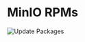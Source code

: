 MinIO RPMs
==========

![Update Packages](https://github.com/idcm/minio-rpm/workflows/Update%20Packages/badge.svg)
